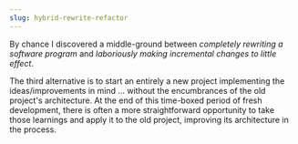 ```yaml
---
slug: hybrid-rewrite-refactor
---
```


By chance I discovered a middle-ground between *completely rewriting a software program* and *laboriously making incremental changes to little effect*. 

The third alternative is to start an entirely a new project implementing the ideas/improvements in mind ...  without the encumbrances of the old project's architecture. At the end of this time-boxed period of fresh development, there is often a more straightforward opportunity to take those learnings and apply it to the old project, improving its architecture in the process.
